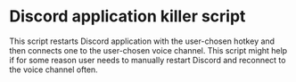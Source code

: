 # Discord application killer script
This script restarts Discord application with the user-chosen hotkey and then connects one to the user-chosen voice channel.
This script might help if for some reason user needs to manually restart Discord and reconnect to the voice channel often.
